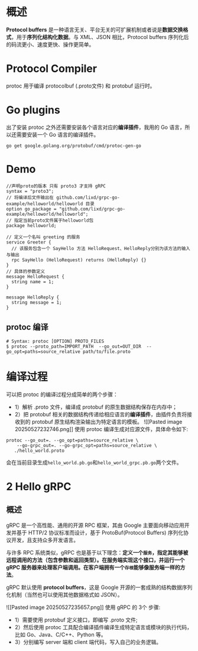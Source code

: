 # 概述
**Protocol buffers** 是一种语言无关、平台无关的可扩展机制或者说是**数据交换格式**，用于**序列化结构化数据**。与 XML、JSON 相比，Protocol buffers 序列化后的码流更小、速度更快、操作更简单。

# Protocol Compiler
protoc 用于编译 protocolbuf (.proto文件) 和 protobuf 运行时。

# Go plugins
出了安装 protoc 之外还需要安装各个语言对应的**编译插件**，我用的 Go 语言，所以还需要安装一个 Go 语言的编译插件。

```
go get google.golang.org/protobuf/cmd/protoc-gen-go
```

# Demo
```
//声明proto的版本 只有 proto3 才支持 gRPC
syntax = "proto3";
// 将编译后文件输出在 github.com/lixd/grpc-go-example/helloworld/helloworld 目录
option go_package = "github.com/lixd/grpc-go-example/helloworld/helloworld";
// 指定当前proto文件属于helloworld包
package helloworld;

// 定义一个名叫 greeting 的服务
service Greeter {
  // 该服务包含一个 SayHello 方法 HelloRequest、HelloReply分别为该方法的输入与输出
  rpc SayHello (HelloRequest) returns (HelloReply) {}
}
// 具体的参数定义
message HelloRequest {
  string name = 1;
}

message HelloReply {
  string message = 1;
}

```
## protoc 编译
```
# Syntax: protoc [OPTION] PROTO_FILES
$ protoc --proto_path=IMPORT_PATH  --go_out=OUT_DIR  --go_opt=paths=source_relative path/to/file.proto

```

# 编译过程
可以把 protoc 的编译过程分成简单的两个步骤：
- 1）解析 .proto 文件，编译成 protobuf 的原生数据结构保存在内存中；
- 2）把 protobuf 相关的数据结构传递给相应语言的**编译插件**，由插件负责将接收到的 protobuf 原生结构渲染输出为特定语言的模板。
![[Pasted image 20250527232746.png]]
使用 protoc 编译生成对应源文件，具体命令如下:
```
protoc --go_out=. --go_opt=paths=source_relative \
    --go-grpc_out=. --go-grpc_opt=paths=source_relative \
   ./hello_world.proto

```
会在当前目录生成`hello_world.pb.go`和`hello_world_grpc.pb.go`两个文件。

# 2 Hello gRPC
## 概述
gRPC 是一个高性能、通用的开源 RPC 框架，其由 Google 主要面向移动应用开发并基于 HTTP/2 协议标准而设计，基于 ProtoBuf(Protocol Buffers) 序列化协议开发，且支持众多开发语言。

与许多 RPC 系统类似，gRPC 也是基于以下理念：**定义一个`服务`，指定其能够被远程调用的方法（包含参数和返回类型）。在服务端实现这个接口，并运行一个 gRPC 服务器来处理客户端调用。在客户端拥有一个`存根`能够像服务端一样的方法**。

gRPC 默认使用 **protocol buffers**，这是 Google 开源的一套成熟的结构数据序列化机制（当然也可以使用其他数据格式如 JSON）。

![[Pasted image 20250527235657.png]]
使用 gRPC 的 3个 步骤:

- 1）需要使用 protobuf 定义接口，即编写 .proto 文件;
- 2）然后使用 protoc 工具配合编译插件编译生成特定语言或模块的执行代码，比如 Go、Java、C/C++、Python 等。
- 3）分别编写 server 端和 client 端代码，写入自己的业务逻辑。

